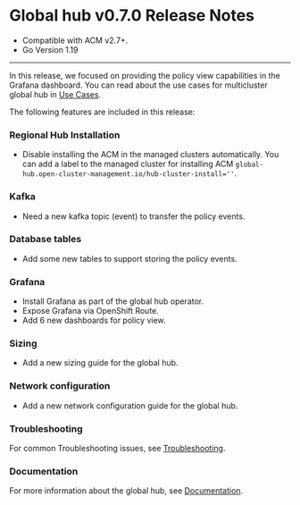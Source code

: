 Global hub v0.7.0 Release Notes
================================

* Compatible with ACM v2.7+. 
* Go Version 1.19

----
In this release, we focused on providing the policy view capabilities in the Grafana dashboard. You can read about the use cases for multicluster global hub in [Use Cases](../doc/global_hub_use_cases.md).

The following features are included in this release:

### Regional Hub Installation
* Disable installing the ACM in the managed clusters automatically. You can add a label to the managed cluster for installing ACM `global-hub.open-cluster-management.io/hub-cluster-install=''`.

### Kafka
* Need a new kafka topic (event) to transfer the policy events.

### Database tables
* Add some new tables to support storing the policy events.

### Grafana
* Install Grafana as part of the global hub operator.
* Expose Grafana via OpenShift Route.
* Add 6 new dashboards for policy view.

### Sizing
* Add a new sizing guide for the global hub.

### Network configuration
* Add a new network configuration guide for the global hub.

### Troubleshooting
For common Troubleshooting issues, see [Troubleshooting](../doc/troubleshooting.md).

### Documentation
For more information about the global hub, see [Documentation](../doc/README.md).